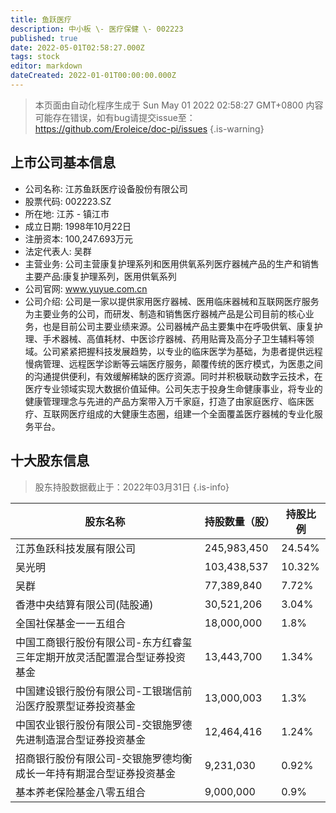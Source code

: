 ```yaml
---
title: 鱼跃医疗
description: 中小板 \- 医疗保健 \- 002223
published: true
date: 2022-05-01T02:58:27.000Z
tags: stock
editor: markdown
dateCreated: 2022-01-01T00:00:00.000Z
---
```


> 本页面由自动化程序生成于 Sun May 01 2022 02:58:27 GMT+0800
> 内容可能存在错误，如有bug请提交issue至：https://github.com/Eroleice/doc-pi/issues
{.is-warning}

## 上市公司基本信息
- 公司名称: 江苏鱼跃医疗设备股份有限公司
- 股票代码: 002223.SZ
- 所在地: 江苏 - 镇江市
- 成立日期: 1998年10月22日
- 注册资本: 100,247.693万元
- 法定代表人: 吴群
- 主营业务: 公司主营康复护理系列和医用供氧系列医疗器械产品的生产和销售主要产品:康复护理系列，医用供氧系列
- 公司官网: www.yuyue.com.cn
- 公司介绍: 公司是一家以提供家用医疗器械、医用临床器械和互联网医疗服务为主要业务的公司，而研发、制造和销售医疗器械产品是公司目前的核心业务，也是目前公司主要业绩来源。公司器械产品主要集中在呼吸供氧、康复护理、手术器械、高值耗材、中医诊疗器械、药用贴膏及高分子卫生辅料等领域。公司紧紧把握科技发展趋势，以专业的临床医学为基础，为患者提供远程慢病管理、远程医学诊断等云端医疗服务，颠覆传统的医疗模式，为医患之间的沟通提供便利，有效缓解稀缺的医疗资源。同时并积极联动数字云技术，在医疗专业领域实现大数据价值延伸。公司矢志于投身生命健康事业，将专业的健康管理理念与先进的产品方案带入万千家庭，打造了由家庭医疗、临床医疗、互联网医疗组成的大健康生态圈，组建一个全面覆盖医疗器械的专业化服务平台。


## 十大股东信息
> 股东持股数据截止于：2022年03月31日
{.is-info}

| 股东名称 | 持股数量（股） | 持股比例 |
| --- | --- | --- |
| 江苏鱼跃科技发展有限公司 | 245,983,450 | 24.54% |
| 吴光明 | 103,438,537 | 10.32% |
| 吴群 | 77,389,840 | 7.72% |
| 香港中央结算有限公司(陆股通) | 30,521,206 | 3.04% |
| 全国社保基金一一五组合 | 18,000,000 | 1.8% |
| 中国工商银行股份有限公司-东方红睿玺三年定期开放灵活配置混合型证券投资基金 | 13,443,700 | 1.34% |
| 中国建设银行股份有限公司-工银瑞信前沿医疗股票型证券投资基金 | 13,000,003 | 1.3% |
| 中国农业银行股份有限公司-交银施罗德先进制造混合型证券投资基金 | 12,464,416 | 1.24% |
| 招商银行股份有限公司-交银施罗德均衡成长一年持有期混合型证券投资基金 | 9,231,030 | 0.92% |
| 基本养老保险基金八零五组合 | 9,000,000 | 0.9% |




